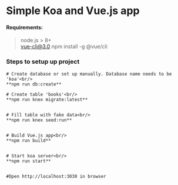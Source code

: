 # Simple Koa and Vue.js app

#### Requirements: 
> node.js > 8+ <br/>
> vue-cli@3.0 npm install -g @vue/cli

### Steps to setup up project
```
# Create database or set up manually. Database name needs to be 'koa'<br/>
**npm run db:create**

# Create table 'books'<br/>
**npm run knex migrate:latest**


# Fill table with fake data<br/>
**npm run knex seed:run**


# Build Vue.js app<br/>
**npm run build**


# Start koa server<br/>
**npm run start**


#Open http://localhost:3030 in browser
```

